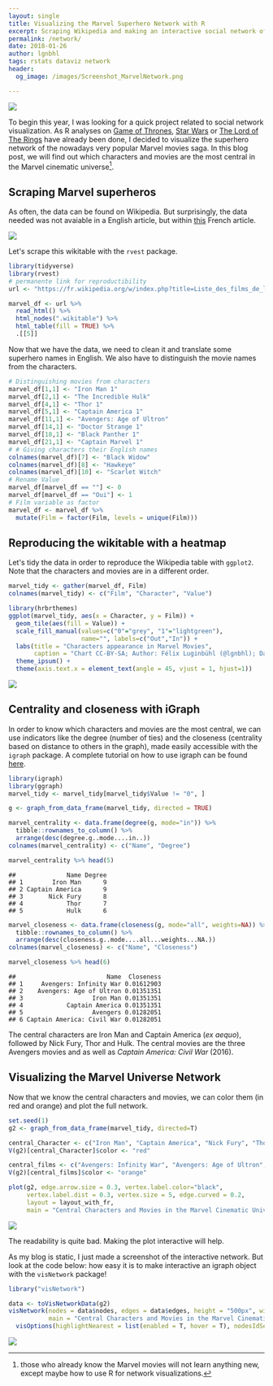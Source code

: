 ```yaml
---
layout: single
title: Visualizing the Marvel Superhero Network with R
excerpt: Scraping Wikipedia and making an interactive social network of the Marvel cinematic universe.
permalink: /network/
date: 2018-01-26
author: lgnbhl
tags: rstats dataviz network
header:
  og_image: /images/Screenshot_MarvelNetwork.png

---
```


![](http://www.journaldugeek.com/wp-content/blogs.dir/1/files/2017/11/marvel-20-films-avengers-mcu.jpg)

To begin this year, I was looking for a quick project related to social network visualization. As R analyses on [Game of Thrones](https://shiring.github.io/networks/2017/05/15/got_final), [Star Wars](https://rpubs.com/ogimenez/200849) or [The Lord of The Rings](http://mildlyscientific.schochastics.net/2016/08/10/the-lord-of-the-rings-the-three-networks/) have already been done, I decided to visualize the superhero network of the nowadays very popular Marvel movies saga. In this blog post, we will find out which characters and movies are the most central in the Marvel cinematic universe[^1].

## Scraping Marvel superheros

As often, the data can be found on Wikipedia. But surprisingly, the data needed was not avaiable in a English article, but within [this](https://fr.wikipedia.org/w/index.php?title=Liste_des_films_de_l%27univers_cin%C3%A9matographique_Marvel&oldid=144793972#Personnages) French article.

![](/images/Screenshot_MarvelWikitable.png)

Let's scrape this wikitable with the ```rvest``` package.

``` r
library(tidyverse)
library(rvest)
# permanente link for reproductibility
url <- "https://fr.wikipedia.org/w/index.php?title=Liste_des_films_de_l%27univers_cin%C3%A9matographique_Marvel&oldid=144793972#Personnages"

marvel_df <- url %>%
  read_html() %>%
  html_nodes(".wikitable") %>%
  html_table(fill = TRUE) %>%
  .[[5]]
```

Now that we have the data, we need to clean it and translate some superhero names in English. We also have to distinguish the movie names from the characters.

``` r
# Distinguishing movies from characters
marvel_df[1,1] <- "Iron Man 1"
marvel_df[2,1] <- "The Incredible Hulk"
marvel_df[4,1] <- "Thor 1"
marvel_df[5,1] <- "Captain America 1"
marvel_df[11,1] <- "Avengers: Age of Ultron"
marvel_df[14,1] <- "Doctor Strange 1"
marvel_df[18,1] <- "Black Panther 1"
marvel_df[21,1] <- "Captain Marvel 1"
# # Giving characters their English names
colnames(marvel_df)[7] <- "Black Widow"
colnames(marvel_df)[8] <- "Hawkeye"
colnames(marvel_df)[10] <- "Scarlet Witch"
# Rename Value
marvel_df[marvel_df == ""] <- 0
marvel_df[marvel_df == "Oui"] <- 1
# Film variable as factor
marvel_df <- marvel_df %>% 
  mutate(Film = factor(Film, levels = unique(Film)))
```

## Reproducing the wikitable with a heatmap

Let's tidy the data in order to reproduce the Wikipedia table with ```ggplot2```. Note that the characters and movies are in a different order.

``` r
marvel_tidy <- gather(marvel_df, Film)
colnames(marvel_tidy) <- c("Film", "Character", "Value")

library(hrbrthemes)
ggplot(marvel_tidy, aes(x = Character, y = Film)) +
  geom_tile(aes(fill = Value)) + 
  scale_fill_manual(values=c("0"="grey", "1"="lightgreen"),
                    name="", labels=c("Out","In")) + 
  labs(title = "Characters appearance in Marvel Movies",
       caption = "Chart CC-BY-SA; Author: Félix Luginbühl (@lgnbhl); Data source: Wikipedia") +
  theme_ipsum() +
  theme(axis.text.x = element_text(angle = 45, vjust = 1, hjust=1))
```

![](/images/chart_MarvelNetwork_1.png)

## Centrality and closeness with iGraph

In order to know which characters and movies are the most central, we can use indicators like the degree (number of ties) and the closeness (centrality based on distance to others in the graph), made easily accessible with the ```igraph``` package. A complete tutorial on how to use igraph can be found [here](http://kateto.net/networks-r-igraph).

``` r
library(igraph)
library(ggraph)
marvel_tidy <- marvel_tidy[marvel_tidy$Value != "0", ]

g <- graph_from_data_frame(marvel_tidy, directed = TRUE)

marvel_centrality <- data.frame(degree(g, mode="in")) %>%
  tibble::rownames_to_column() %>%
  arrange(desc(degree.g..mode....in..))
colnames(marvel_centrality) <- c("Name", "Degree")

marvel_centrality %>% head(5)
```

    ##              Name Degree
    ## 1        Iron Man      9
    ## 2 Captain America      9
    ## 3       Nick Fury      8
    ## 4            Thor      7
    ## 5            Hulk      6


``` r
marvel_closeness <- data.frame(closeness(g, mode="all", weights=NA)) %>%
  tibble::rownames_to_column() %>%
  arrange(desc(closeness.g..mode....all...weights...NA.))
colnames(marvel_closeness) <- c("Name", "Closeness")

marvel_closeness %>% head(6)
```

    ##                         Name  Closeness
    ## 1     Avengers: Infinity War 0.01612903
    ## 2    Avengers: Age of Ultron 0.01351351
    ## 3                   Iron Man 0.01351351
    ## 4            Captain America 0.01351351
    ## 5                   Avengers 0.01282051
    ## 6 Captain America: Civil War 0.01282051


The central characters are Iron Man and Captain America (*ex aequo*), followed by Nick Fury, Thor and Hulk. The central movies are the three Avengers movies and as well as *Captain America: Civil War* (2016).

## Visualizing the Marvel Universe Network

Now that we know the central characters and movies, we can color them (in red and orange) and plot the full network.

``` r
set.seed(1)
g2 <- graph_from_data_frame(marvel_tidy, directed=T)

central_Character <- c("Iron Man", "Captain America", "Nick Fury", "Thor", "Hulk")
V(g2)[central_Character]$color <- "red"

central_films <- c("Avengers: Infinity War", "Avengers: Age of Ultron", "Avengers", "Captain America: Civil War")
V(g2)[central_films]$color <- "orange"

plot(g2, edge.arrow.size = 0.3, vertex.label.color="black", 
     vertex.label.dist = 0.3, vertex.size = 5, edge.curved = 0.2,
     layout = layout_with_fr,
     main = "Central Characters and Movies in the Marvel Cinematic Universe")
```

![](/images/chart_MarvelNetwork_2.png)

The readability is quite bad. Making the plot interactive will help. 

As my blog is static, I just made a screenshot of the interactive network. But look at the code below: how easy it is to make interactive an igraph object with the ```visNetwork``` package!

``` r
library("visNetwork")

data <- toVisNetworkData(g2)
visNetwork(nodes = data$nodes, edges = data$edges, height = "500px", width = "100%",
           main = "Central Characters and Movies in the Marvel Cinematic Universe") %>%
  visOptions(highlightNearest = list(enabled = T, hover = T), nodesIdSelection = T)
```

![](/images/Screenshot_MarvelNetwork.png)

[^1]: those who already know the Marvel movies will not learn anything new, except maybe how to use R for network visualizations.
